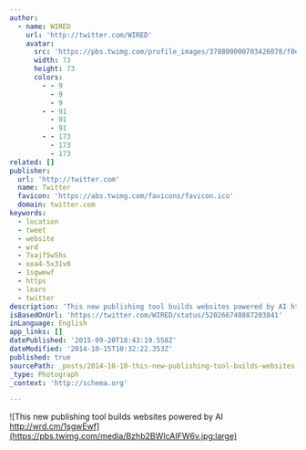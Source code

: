 ```yaml
---
author:
  - name: WIRED
    url: 'http://twitter.com/WIRED'
    avatar:
      src: 'https://pbs.twimg.com/profile_images/378800000703426078/f0e0491c473589ad484d976ca45d712b_bigger.png'
      width: 73
      height: 73
      colors:
        - - 9
          - 9
          - 9
        - - 91
          - 91
          - 91
        - - 173
          - 173
          - 173
related: []
publisher:
  url: 'http://twitter.com'
  name: Twitter
  favicon: 'https://abs.twimg.com/favicons/favicon.ico'
  domain: twitter.com
keywords:
  - location
  - tweet
  - website
  - wrd
  - 7xajf5w5hs
  - oxa4-5x31v0
  - 1sgwewf
  - https
  - learn
  - twitter
description: 'This new publishing tool builds websites powered by AI http://wrd.cm/1sgwEwf'
isBasedOnUrl: 'https://twitter.com/WIRED/status/520266740887203841'
inLanguage: English
app_links: []
datePublished: '2015-09-20T18:43:19.558Z'
dateModified: '2014-10-15T10:32:22.353Z'
published: true
sourcePath: _posts/2014-10-10-this-new-publishing-tool-builds-websites-powered-by-ai-http.md
_type: Photograph
_context: 'http://schema.org'

---
```

![This new publishing tool builds websites powered by AI http://wrd.cm/1sgwEwf](https://pbs.twimg.com/media/Bzhb2BWIcAIFW6v.jpg:large)